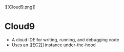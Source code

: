 ![[Cloud9.png]]
# Cloud9
- A cloud IDE for writing, running, and debugging code
- Uses an [[EC2]] instance under-the-hood